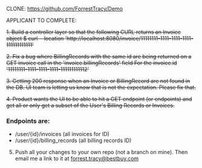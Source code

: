 CLONE:
https://github.com/ForrestTracy/Demo

APPLICANT TO COMPLETE:

~~1. Build a controller layer so that the following CURL returns an Invoice object
   $ curl --location 'http://localhost:8080/invoice/11111111-1111-1111-1111-111111111111'~~

~~2. Fix a bug where BillingRecords with the same id are being returned on a GET invoice call in the 'invoice.billingRecords' field
   For the invoice.id '11111111-1111-1111-1111-111111111112'~~

~~3. Getting 200 response when an Invoice or BillingRecord are not found in the DB.
   UI team is letting us know that is not the expectation. Please fix that.~~

~~4. Product wants the UI to be able to hit a GET endpoint (or endpoints) and get all or only get a subset of the User's Billing Records or Invoices.~~

### Endpoints are:
   - /user/{id}/invoices (all invoices for ID)
   - /user/{id}/billing_records (all billing records ID)

5. Push all your changes to your own repo (not a branch on mine). Then email me a link to it at forrest.tracy@bestbuy.com